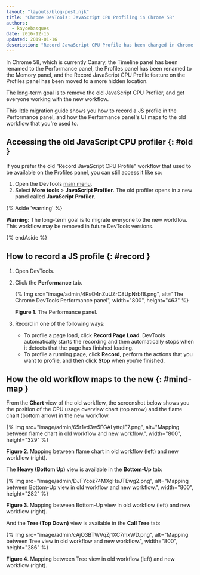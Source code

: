 ```yaml
---
layout: "layouts/blog-post.njk"
title: "Chrome DevTools: JavaScript CPU Profiling in Chrome 58"
authors:
  - kaycebasques
date: 2016-12-15
updated: 2019-01-16
description: "Record JavaScript CPU Profile has been changed in Chrome 58."
---
```


In Chrome 58, which is currently Canary, the Timeline panel has been renamed to the Performance
panel, the Profiles panel has been renamed to the Memory panel, and the Record JavaScript CPU
Profile feature on the Profiles panel has been moved to a more hidden location.

The long-term goal is to remove the old JavaScript CPU Profiler, and get everyone working with the
new workflow.

This little migration guide shows you how to record a JS profile in the Performance panel, and how
the Performance panel's UI maps to the old workflow that you're used to.

## Accessing the old JavaScript CPU profiler {: #old }

If you prefer the old "Record JavaScript CPU Profile" workflow that used to be available on the
Profiles panel, you can still access it like so:

1.  Open the DevTools [main menu][1].
2.  Select **More tools** > **JavaScript Profiler**. The old profiler opens in a new panel called
    **JavaScript Profiler**.

{% Aside 'warning' %}

**Warning:** The long-term goal is to migrate everyone to the new workflow. This workflow may be
removed in future DevTools versions.

{% endAside %}

## How to record a JS profile {: #record }

1.  Open DevTools.
2.  Click the **Performance** tab.

    {% Img src="image/admin/4RsO4nZuUZrC8UpNrbf8.png", alt="The Chrome DevTools Performance panel", width="800", height="463" %}

    **Figure 1**. The Performance panel.

3.  Record in one of the following ways:

    - To profile a page load, click **Record Page Load**. DevTools automatically starts the
      recording and then automatically stops when it detects that the page has finished loading.
    - To profile a running page, click **Record**, perform the actions that you want to profile, and
      then click **Stop** when you're finished.

## How the old workflow maps to the new {: #mind-map }

From the **Chart** view of the old workflow, the screenshot below shows you the position of the CPU
usage overview chart (top arrow) and the flame chart (bottom arrow) in the new workflow.

{% Img src="image/admin/65r1vd3w5FGALyttqIE7.png", alt="Mapping between flame chart in old workflow and new workflow.", width="800", height="329" %}

**Figure 2**. Mapping between flame chart in old workflow (left) and new workflow (right).

The **Heavy (Bottom Up)** view is available in the **Bottom-Up** tab:

{% Img src="image/admin/DJFYcoz74MXgHsJTEwg2.png", alt="Mapping between Bottom-Up view in old workflow and new workflow.", width="800", height="282" %}

**Figure 3**. Mapping between Bottom-Up view in old workflow (left) and new workflow (right).

And the **Tree (Top Down)** view is available in the **Call Tree** tab:

{% Img src="image/admin/cAjO3BTWVqZj1XC7mxWD.png", alt="Mapping between Tree view in old workflow and new workflow.", width="800", height="286" %}

**Figure 4**. Mapping between Tree view in old workflow (left) and new workflow (right).

[1]: /docs/devtools/open/
